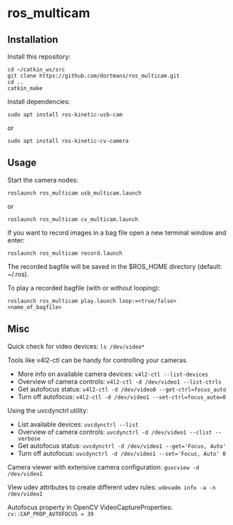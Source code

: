 # ros_multicam

## Installation

Install this repository:
```
cd ~/catkin_ws/src
git clone https://github.com/dortmans/ros_multicam.git
cd ..
catkin_make
```

Install dependencies:
```
sudo apt install ros-kinetic-usb-cam
```
or
```
sudo apt install ros-kinetic-cv-camera
```

## Usage

Start the camera nodes:
```
roslaunch ros_multicam usb_multicam.launch
```
or
```
roslaunch ros_multicam cv_multicam.launch
```

If you want to record images in a bag file open a new terminal window and enter:
```
roslaunch ros_multicam record.launch
```

The recorded bagfile will be saved in the $ROS_HOME directory (default: ~/.ros).

To play a recorded bagfile (with or without looping):
```
roslaunch ros_multicam play.launch loop:=<true/false> <name_of_bagfile> 
```

## Misc

Quick check for video devices: `ls /dev/video*`

Tools like v4l2-ctl can be handy for controlling your cameras.
- More info on available camera devices: `v4l2-ctl --list-devices`
- Overview of camera controls: `v4l2-ctl -d /dev/video1 --list-ctrls`
- Get autofocus status: `v4l2-ctl -d /dev/video0 --get-ctrl=focus_auto`
- Turn off autofocus: `v4l2-ctl -d /dev/video1 --set-ctrl=focus_auto=0`

Using the uvcdynctrl utility:
- List available devices: `uvcdynctrl --list`
- Overview of camera controls: `uvcdynctrl -d /dev/video1 --clist --verbose`
- Get autofocus status: `uvcdynctrl -d /dev/video1 --get='Focus, Auto'`
- Turn off autofocus: `uvcdynctrl -d /dev/video1 --set='Focus, Auto' 0`

Camera viewer with extensive camera configuration: `guvcview -d /dev/video1`

View udev attributes to create different udev rules: `udevadm info -a -n /dev/video1`

Autofocus property in OpenCV VideoCaptureProperties: `cv::CAP_PROP_AUTOFOCUS = 39`
